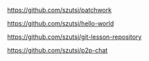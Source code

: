 ﻿
https://github.com/szutsj/patchwork

https://github.com/szutsj/hello-world

https://github.com/szutsj/git-lesson-repository

https://github.com/szutsj/p2p-chat

